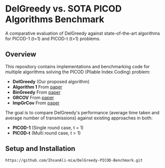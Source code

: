 # DelGreedy vs. SOTA PICOD Algorithms Benchmark

A comparative evaluation of DelGreedy against state-of-the-art algorithms for PICOD-1 (t=1) and PICOD-t (t>1) problems.

## Overview

This repository contains implementations and benchmarking code for multiple algorithms solving the PICOD (Pliable Index Coding) problem:


<ul>
  <li><b>DelGreedy</b> (Our proposed algorithm)</li>
  <li><b>Algorithm 1</b> From <a href='https://arxiv.org/abs/2208.10389'>paper</a></li>
  <li><b>BinGreedy</b> From <a href='https://arxiv.org/abs/1601.05516'>paper</a></li>
  <li><b>GRCOV</b> From <a href='https://ieeexplore.ieee.org/document/7254174'>paper</a></li>
  <li><b>ImpGrCov</b> From <a href='https://ieeexplore.ieee.org/document/10313405'>paper</a></li>
</ul>

The goal is to compare DelGreedy's performance (average time taken and average number of transmissions) against existing approaches in both:

<ul>
  <li><b>PICOD-1</b> (Single round case, t = 1)</li>
  <li><b>PICOD-t</b> (Multi round case, t > 1)</li>
</ul>

## Setup and Installation

```bash
https://github.com/IhsanAli-mia/DelGreedy-PICOD-Benchmark.git
```
